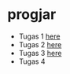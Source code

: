 # progjar

- Tugas 1 [here](https://github.com/amandaslwa/progjar/tree/main/Tugas%201)
- Tugas 2 [here](https://github.com/amandaslwa/progjar/tree/main/Tugas%202)
- Tugas 3 [here](https://github.com/amandaslwa/progjar/tree/main/Tugas%203)
- Tugas 4 
